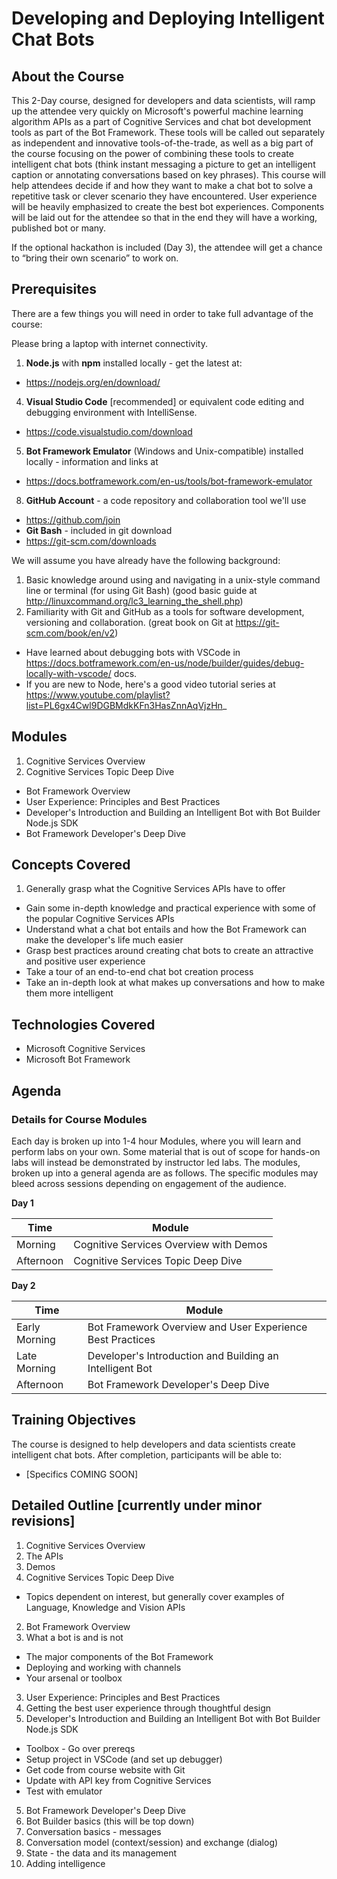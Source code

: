 Developing and Deploying Intelligent Chat Bots 
===============================================

## About the Course

This 2-Day course, designed for developers and data scientists, will ramp up the attendee very quickly on Microsoft's powerful machine learning algorithm APIs as a part of Cognitive Services and chat bot development tools as part of the Bot Framework.  These tools will be called out separately as independent and innovative tools-of-the-trade, as well as a big part of the course focusing on the power of combining these tools to create intelligent chat bots (think instant messaging a picture to get an intelligent caption or annotating conversations based on key phrases).  This course will help attendees decide if and how they want to make a chat bot to solve a repetitive task or clever scenario they have encountered.  User experience will be heavily emphasized to create the best bot experiences.  Components will be laid out for the attendee so that in the end they will have a working, published bot or many.

If the optional hackathon is included (Day 3), the attendee will get a chance to “bring their own scenario” to work on.  

## Prerequisites

There are a few things you will need in order to take full advantage of the course:

Please bring a laptop with internet connectivity.

1. **Node.js** with **npm** installed locally - get the latest at:
  * https://nodejs.org/en/download/
4. **Visual Studio Code** \[recommended\] or equivalent code editing and debugging environment with IntelliSense.  
  * https://code.visualstudio.com/download
5. **Bot Framework Emulator** (Windows and Unix-compatible) installed locally - information and links at
  * https://docs.botframework.com/en-us/tools/bot-framework-emulator
8.  **GitHub Account** - a code repository and collaboration tool we'll use
  * https://github.com/join
*  **Git Bash** - included in git download
  * https://git-scm.com/downloads

We will assume you have already have the following background:

1.  Basic knowledge around using and navigating in a unix-style command line or terminal (for using Git Bash) (good basic guide at http://linuxcommand.org/lc3_learning_the_shell.php)
2.  Familiarity with Git and GitHub as a tools for software development, versioning and collaboration. (great book on Git at https://git-scm.com/book/en/v2)
*  Have learned about debugging bots with VSCode in https://docs.botframework.com/en-us/node/builder/guides/debug-locally-with-vscode/ docs.
*  If you are new to Node, here's a good video tutorial series at https://www.youtube.com/playlist?list=PL6gx4Cwl9DGBMdkKFn3HasZnnAqVjzHn_

## Modules

1.  Cognitive Services Overview
2.  Cognitive Services Topic Deep Dive
*  Bot Framework Overview
*  User Experience:  Principles and Best Practices
*  Developer's Introduction and Building an Intelligent Bot with Bot Builder Node.js SDK
*  Bot Framework Developer's Deep Dive

## Concepts Covered

1.  Generally grasp what the Cognitive Services APIs have to offer
*  Gain some in-depth knowledge and practical experience with some of the popular Cognitive Services APIs
*  Understand what a chat bot entails and how the Bot Framework can make the developer's life much easier
*  Grasp best practices around creating chat bots to create an attractive and positive user experience
*  Take a tour of an end-to-end chat bot creation process
*  Take an in-depth look at what makes up conversations and how to make them more intelligent

## Technologies Covered

* Microsoft Cognitive Services
* Microsoft Bot Framework

## Agenda

### Details for Course Modules

Each day is broken up into 1-4 hour Modules, where you will learn and perform labs on your own. Some material that is out of scope for hands-on labs will instead be demonstrated by instructor led labs. The modules, broken up into a general agenda are as follows. The specific modules may bleed across sessions depending on engagement of the audience.

**Day 1**

| Time | Module |
| --- | --- |
| Morning | Cognitive Services Overview with Demos |
| Afternoon |  Cognitive Services Topic Deep Dive |

**Day 2**

| Time | Module |
| --- | --- |
| Early Morning | Bot Framework Overview and User Experience Best Practices |
| Late Morning | Developer's Introduction and Building an Intelligent Bot |
| Afternoon | Bot Framework Developer's Deep Dive |

## Training Objectives

The course is designed to help developers and data scientists create intelligent chat bots. After completion, participants will be able to:
* \[Specifics COMING SOON\]

## Detailed Outline [currently under minor revisions]

1. Cognitive Services Overview
  1. The APIs
  2. Demos
1. Cognitive Services Topic Deep Dive
  - Topics dependent on interest, but generally cover examples of Language, Knowledge and Vision APIs
2. Bot Framework Overview
  1. What a bot is and is not
  * The major components of the Bot Framework
  * Deploying and working with channels
  * Your arsenal or toolbox
3. User Experience:  Principles and Best Practices
  1. Getting the best user experience through thoughtful design
4. Developer's Introduction and Building an Intelligent Bot with Bot Builder Node.js SDK
  * Toolbox - Go over prereqs
  * Setup project in VSCode (and set up debugger)
  * Get code from course website with Git
  * Update with API key from Cognitive Services
  * Test with emulator
5. Bot Framework Developer's Deep Dive
  1. Bot Builder basics (this will be top down)
  3. Conversation basics - messages
  4. Conversation model (context/session) and exchange (dialog)
  5. State - the data and its management
  6. Adding intelligence